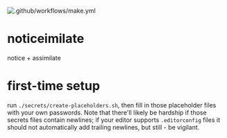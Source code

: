 ![.github/workflows/make.yml](https://github.com/r-k-b/noticeimilate/workflows/.github/workflows/make.yml/badge.svg)

# noticeimilate

notice + assimilate


# first-time setup

run `./secrets/create-placeholders.sh`, then fill in those placeholder files
with your own passwords.
Note that there'll likely be hardship if those secrets files contain newlines;
if your editor supports `.editorconfig` files it should not automatically add
trailing newlines, but still - be vigilant.
